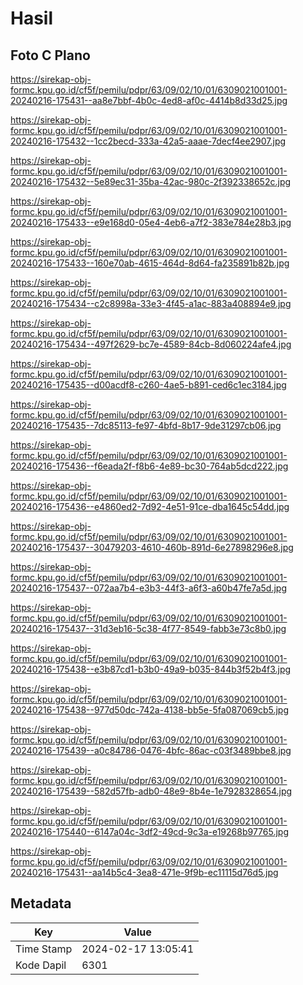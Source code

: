 # Hasil

## Foto C Plano

https://sirekap-obj-formc.kpu.go.id/cf5f/pemilu/pdpr/63/09/02/10/01/6309021001001-20240216-175431--aa8e7bbf-4b0c-4ed8-af0c-4414b8d33d25.jpg

https://sirekap-obj-formc.kpu.go.id/cf5f/pemilu/pdpr/63/09/02/10/01/6309021001001-20240216-175432--1cc2becd-333a-42a5-aaae-7decf4ee2907.jpg

https://sirekap-obj-formc.kpu.go.id/cf5f/pemilu/pdpr/63/09/02/10/01/6309021001001-20240216-175432--5e89ec31-35ba-42ac-980c-2f392338652c.jpg

https://sirekap-obj-formc.kpu.go.id/cf5f/pemilu/pdpr/63/09/02/10/01/6309021001001-20240216-175433--e9e168d0-05e4-4eb6-a7f2-383e784e28b3.jpg

https://sirekap-obj-formc.kpu.go.id/cf5f/pemilu/pdpr/63/09/02/10/01/6309021001001-20240216-175433--160e70ab-4615-464d-8d64-fa235891b82b.jpg

https://sirekap-obj-formc.kpu.go.id/cf5f/pemilu/pdpr/63/09/02/10/01/6309021001001-20240216-175434--c2c8998a-33e3-4f45-a1ac-883a408894e9.jpg

https://sirekap-obj-formc.kpu.go.id/cf5f/pemilu/pdpr/63/09/02/10/01/6309021001001-20240216-175434--497f2629-bc7e-4589-84cb-8d060224afe4.jpg

https://sirekap-obj-formc.kpu.go.id/cf5f/pemilu/pdpr/63/09/02/10/01/6309021001001-20240216-175435--d00acdf8-c260-4ae5-b891-ced6c1ec3184.jpg

https://sirekap-obj-formc.kpu.go.id/cf5f/pemilu/pdpr/63/09/02/10/01/6309021001001-20240216-175435--7dc85113-fe97-4bfd-8b17-9de31297cb06.jpg

https://sirekap-obj-formc.kpu.go.id/cf5f/pemilu/pdpr/63/09/02/10/01/6309021001001-20240216-175436--f6eada2f-f8b6-4e89-bc30-764ab5dcd222.jpg

https://sirekap-obj-formc.kpu.go.id/cf5f/pemilu/pdpr/63/09/02/10/01/6309021001001-20240216-175436--e4860ed2-7d92-4e51-91ce-dba1645c54dd.jpg

https://sirekap-obj-formc.kpu.go.id/cf5f/pemilu/pdpr/63/09/02/10/01/6309021001001-20240216-175437--30479203-4610-460b-891d-6e27898296e8.jpg

https://sirekap-obj-formc.kpu.go.id/cf5f/pemilu/pdpr/63/09/02/10/01/6309021001001-20240216-175437--072aa7b4-e3b3-44f3-a6f3-a60b47fe7a5d.jpg

https://sirekap-obj-formc.kpu.go.id/cf5f/pemilu/pdpr/63/09/02/10/01/6309021001001-20240216-175437--31d3eb16-5c38-4f77-8549-fabb3e73c8b0.jpg

https://sirekap-obj-formc.kpu.go.id/cf5f/pemilu/pdpr/63/09/02/10/01/6309021001001-20240216-175438--e3b87cd1-b3b0-49a9-b035-844b3f52b4f3.jpg

https://sirekap-obj-formc.kpu.go.id/cf5f/pemilu/pdpr/63/09/02/10/01/6309021001001-20240216-175438--977d50dc-742a-4138-bb5e-5fa087069cb5.jpg

https://sirekap-obj-formc.kpu.go.id/cf5f/pemilu/pdpr/63/09/02/10/01/6309021001001-20240216-175439--a0c84786-0476-4bfc-86ac-c03f3489bbe8.jpg

https://sirekap-obj-formc.kpu.go.id/cf5f/pemilu/pdpr/63/09/02/10/01/6309021001001-20240216-175439--582d57fb-adb0-48e9-8b4e-1e7928328654.jpg

https://sirekap-obj-formc.kpu.go.id/cf5f/pemilu/pdpr/63/09/02/10/01/6309021001001-20240216-175440--6147a04c-3df2-49cd-9c3a-e19268b97765.jpg

https://sirekap-obj-formc.kpu.go.id/cf5f/pemilu/pdpr/63/09/02/10/01/6309021001001-20240216-175431--aa14b5c4-3ea8-471e-9f9b-ec11115d76d5.jpg


## Metadata

| Key        | Value               |
| ---------- | ------------------- |
| Time Stamp | 2024-02-17 13:05:41 |
| Kode Dapil | 6301                |



